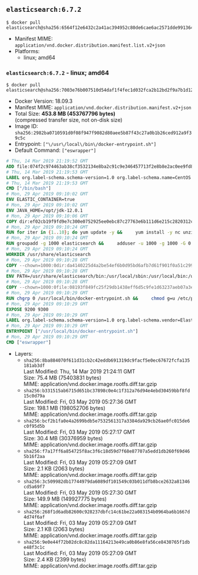 ## `elasticsearch:6.7.2`

```console
$ docker pull elasticsearch@sha256:6564f12e6432c2a41ac394952c80de6cae6ac2571dde9913641a637177288bf4
```

-	Manifest MIME: `application/vnd.docker.distribution.manifest.list.v2+json`
-	Platforms:
	-	linux; amd64

### `elasticsearch:6.7.2` - linux; amd64

```console
$ docker pull elasticsearch@sha256:7003e76b007510d54daf1f4fec1d032fca2b12bd2f9a7b1d12a2e99220590996
```

-	Docker Version: 18.09.3
-	Manifest MIME: `application/vnd.docker.distribution.manifest.v2+json`
-	Total Size: **453.8 MB (453767796 bytes)**  
	(compressed transfer size, not on-disk size)
-	Image ID: `sha256:2982ba0710591d0f08f947f9082d80aee5b87f43c27a0b1b26ced912a9f39c5c`
-	Entrypoint: `["\/usr\/local\/bin\/docker-entrypoint.sh"]`
-	Default Command: `["eswrapper"]`

```dockerfile
# Thu, 14 Mar 2019 21:19:52 GMT
ADD file:074f2c974463ab38cf3532134e8ba2c91c9e346457713f2e8b8e2ac0ee9fd83d in / 
# Thu, 14 Mar 2019 21:19:53 GMT
LABEL org.label-schema.schema-version=1.0 org.label-schema.name=CentOS Base Image org.label-schema.vendor=CentOS org.label-schema.license=GPLv2 org.label-schema.build-date=20190305
# Thu, 14 Mar 2019 21:19:53 GMT
CMD ["/bin/bash"]
# Mon, 29 Apr 2019 09:10:02 GMT
ENV ELASTIC_CONTAINER=true
# Mon, 29 Apr 2019 09:10:02 GMT
ENV JAVA_HOME=/opt/jdk-12.0.1
# Mon, 29 Apr 2019 09:10:06 GMT
COPY dir:ef02cb19f9fd9e7c300e0752925ee0ebc87c27763e6b111d6e215c2820312c0e in /opt/jdk-12.0.1 
# Mon, 29 Apr 2019 09:10:24 GMT
RUN for iter in {1..10}; do yum update -y &&     yum install -y nc unzip wget which &&     yum clean all && exit_code=0 && break || exit_code=$? && echo "yum error: retry $iter in 10s" && sleep 10; done;     (exit $exit_code)
# Mon, 29 Apr 2019 09:10:24 GMT
RUN groupadd -g 1000 elasticsearch &&     adduser -u 1000 -g 1000 -G 0 -d /usr/share/elasticsearch elasticsearch &&     chmod 0775 /usr/share/elasticsearch &&     chgrp 0 /usr/share/elasticsearch
# Mon, 29 Apr 2019 09:10:24 GMT
WORKDIR /usr/share/elasticsearch
# Mon, 29 Apr 2019 09:10:28 GMT
COPY --chown=1000:0dir:da4140225d4a2be54ef6b0d95bd6afb7d61f901f0a51c2991f5b27131e6913d0 in /usr/share/elasticsearch 
# Mon, 29 Apr 2019 09:10:28 GMT
ENV PATH=/usr/share/elasticsearch/bin:/usr/local/sbin:/usr/local/bin:/usr/sbin:/usr/bin:/sbin:/bin
# Mon, 29 Apr 2019 09:10:28 GMT
COPY --chown=1000:0file:08193f849fc25f29db1438eff6d5c9fe1d63237aeb07a3e0009e8ba554f97c31 in /usr/local/bin/docker-entrypoint.sh 
# Mon, 29 Apr 2019 09:10:29 GMT
RUN chgrp 0 /usr/local/bin/docker-entrypoint.sh &&     chmod g=u /etc/passwd &&     chmod 0775 /usr/local/bin/docker-entrypoint.sh
# Mon, 29 Apr 2019 09:10:29 GMT
EXPOSE 9200 9300
# Mon, 29 Apr 2019 09:10:29 GMT
LABEL org.label-schema.schema-version=1.0 org.label-schema.vendor=Elastic org.label-schema.name=elasticsearch org.label-schema.version=6.7.2 org.label-schema.url=https://www.elastic.co/products/elasticsearch org.label-schema.vcs-url=https://github.com/elastic/elasticsearch license=Elastic License
# Mon, 29 Apr 2019 09:10:29 GMT
ENTRYPOINT ["/usr/local/bin/docker-entrypoint.sh"]
# Mon, 29 Apr 2019 09:10:29 GMT
CMD ["eswrapper"]
```

-	Layers:
	-	`sha256:8ba884070f611d31cb2c42eddb691319dc9facf5e0ec67672fcfa135181ab3df`  
		Last Modified: Thu, 14 Mar 2019 21:24:11 GMT  
		Size: 75.4 MB (75403831 bytes)  
		MIME: application/vnd.docker.image.rootfs.diff.tar.gzip
	-	`sha256:b331515ab6715d651bc37898c0e4c1f312a76d94e4ebd30459bbf8fd15c0d79a`  
		Last Modified: Fri, 03 May 2019 05:27:36 GMT  
		Size: 198.1 MB (198052706 bytes)  
		MIME: application/vnd.docker.image.rootfs.diff.tar.gzip
	-	`sha256:bcf2b1fa0e4a2699bdb5e7532561317a3384da929cb26ae0fc015de6c0f95d5b`  
		Last Modified: Fri, 03 May 2019 05:27:17 GMT  
		Size: 30.4 MB (30376959 bytes)  
		MIME: application/vnd.docker.image.rootfs.diff.tar.gzip
	-	`sha256:f7a17ff6a854725f8ac3f6c18d59d7f68e87707a5edd1db260f69d465b16f2aa`  
		Last Modified: Fri, 03 May 2019 05:27:09 GMT  
		Size: 2.1 KB (2063 bytes)  
		MIME: application/vnd.docker.image.rootfs.diff.tar.gzip
	-	`sha256:3c509982db17744979da6089df101549c03b011dfb8bce2632a81346cd5a69f7`  
		Last Modified: Fri, 03 May 2019 05:27:30 GMT  
		Size: 149.9 MB (149927775 bytes)  
		MIME: application/vnd.docker.image.rootfs.diff.tar.gzip
	-	`sha256:268f1d6adb82600c928237dbfc14c61be22a083154b0964ba6b1667d4d74f6af`  
		Last Modified: Fri, 03 May 2019 05:27:09 GMT  
		Size: 2.1 KB (2063 bytes)  
		MIME: application/vnd.docker.image.rootfs.diff.tar.gzip
	-	`sha256:9e0e44f72b02dc8c82da11164213e49ca0b86e8fa56ce8430765f1dbe48f3c1c`  
		Last Modified: Fri, 03 May 2019 05:27:09 GMT  
		Size: 2.4 KB (2399 bytes)  
		MIME: application/vnd.docker.image.rootfs.diff.tar.gzip
